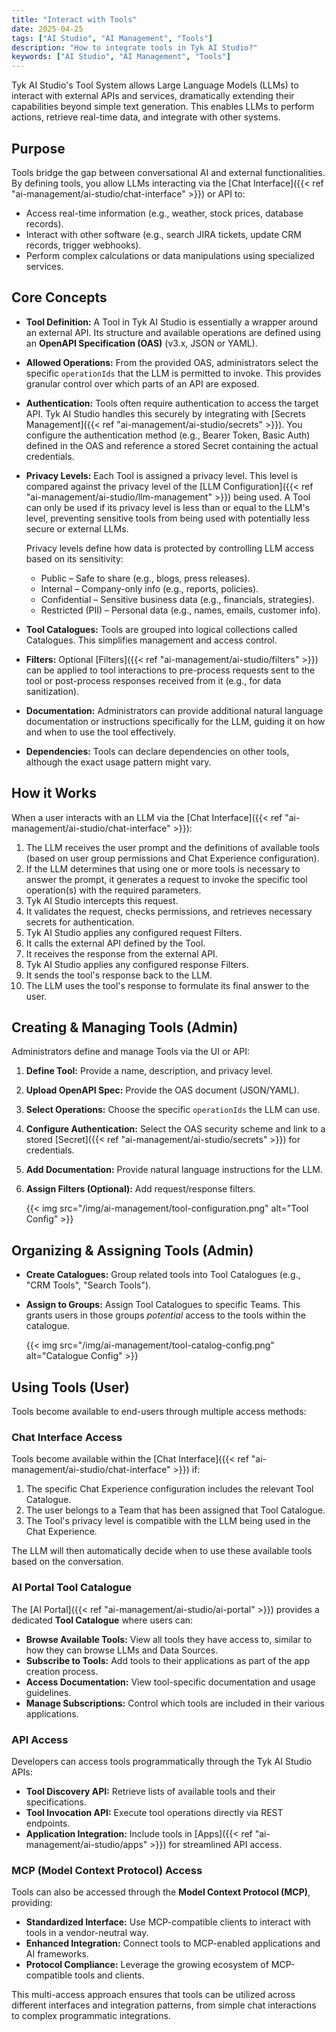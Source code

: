 ```yaml
---
title: "Interact with Tools"
date: 2025-04-25
tags: ["AI Studio", "AI Management", "Tools"]
description: "How to integrate tools in Tyk AI Studio?"
keywords: ["AI Studio", "AI Management", "Tools"]
---
```


Tyk AI Studio's Tool System allows Large Language Models (LLMs) to interact with external APIs and services, dramatically extending their capabilities beyond simple text generation. This enables LLMs to perform actions, retrieve real-time data, and integrate with other systems.

## Purpose

Tools bridge the gap between conversational AI and external functionalities. By defining tools, you allow LLMs interacting via the [Chat Interface]({{< ref "ai-management/ai-studio/chat-interface" >}}) or API to:

*   Access real-time information (e.g., weather, stock prices, database records).
*   Interact with other software (e.g., search JIRA tickets, update CRM records, trigger webhooks).
*   Perform complex calculations or data manipulations using specialized services.

## Core Concepts

*   **Tool Definition:** A Tool in Tyk AI Studio is essentially a wrapper around an external API. Its structure and available operations are defined using an **OpenAPI Specification (OAS)** (v3.x, JSON or YAML).
*   **Allowed Operations:** From the provided OAS, administrators select the specific `operationIds` that the LLM is permitted to invoke. This provides granular control over which parts of an API are exposed.
*   **Authentication:** Tools often require authentication to access the target API. Tyk AI Studio handles this securely by integrating with [Secrets Management]({{< ref "ai-management/ai-studio/secrets" >}}). You configure the authentication method (e.g., Bearer Token, Basic Auth) defined in the OAS and reference a stored Secret containing the actual credentials.
*   **Privacy Levels:** Each Tool is assigned a privacy level. This level is compared against the privacy level of the [LLM Configuration]({{< ref "ai-management/ai-studio/llm-management" >}}) being used. A Tool can only be used if its privacy level is less than or equal to the LLM's level, preventing sensitive tools from being used with potentially less secure or external LLMs.

    Privacy levels define how data is protected by controlling LLM access based on its sensitivity:
    - Public – Safe to share (e.g., blogs, press releases).
    - Internal – Company-only info (e.g., reports, policies).
    - Confidential – Sensitive business data (e.g., financials, strategies).
    - Restricted (PII) – Personal data (e.g., names, emails, customer info).
*   **Tool Catalogues:** Tools are grouped into logical collections called Catalogues. This simplifies management and access control.
*   **Filters:** Optional [Filters]({{< ref "ai-management/ai-studio/filters" >}}) can be applied to tool interactions to pre-process requests sent to the tool or post-process responses received from it (e.g., for data sanitization).
*   **Documentation:** Administrators can provide additional natural language documentation or instructions specifically for the LLM, guiding it on how and when to use the tool effectively.
*   **Dependencies:** Tools can declare dependencies on other tools, although the exact usage pattern might vary.

## How it Works

When a user interacts with an LLM via the [Chat Interface]({{< ref "ai-management/ai-studio/chat-interface" >}}):

1.  The LLM receives the user prompt and the definitions of available tools (based on user group permissions and Chat Experience configuration).
2.  If the LLM determines that using one or more tools is necessary to answer the prompt, it generates a request to invoke the specific tool operation(s) with the required parameters.
3.  Tyk AI Studio intercepts this request.
4.  It validates the request, checks permissions, and retrieves necessary secrets for authentication.
5.  Tyk AI Studio applies any configured request Filters.
6.  It calls the external API defined by the Tool.
7.  It receives the response from the external API.
8.  Tyk AI Studio applies any configured response Filters.
9.  It sends the tool's response back to the LLM.
10. The LLM uses the tool's response to formulate its final answer to the user.

## Creating & Managing Tools (Admin)

Administrators define and manage Tools via the UI or API:

1.  **Define Tool:** Provide a name, description, and privacy level.
2.  **Upload OpenAPI Spec:** Provide the OAS document (JSON/YAML).
3.  **Select Operations:** Choose the specific `operationIds` the LLM can use.
4.  **Configure Authentication:** Select the OAS security scheme and link to a stored [Secret]({{< ref "ai-management/ai-studio/secrets" >}}) for credentials.
5.  **Add Documentation:** Provide natural language instructions for the LLM.
6.  **Assign Filters (Optional):** Add request/response filters.

    {{< img src="/img/ai-management/tool-configuration.png" alt="Tool Config" >}}

## Organizing & Assigning Tools (Admin)

*   **Create Catalogues:** Group related tools into Tool Catalogues (e.g., "CRM Tools", "Search Tools").
*   **Assign to Groups:** Assign Tool Catalogues to specific Teams. This grants users in those groups *potential* access to the tools within the catalogue.

    {{< img src="/img/ai-management/tool-catalog-config.png" alt="Catalogue Config" >}}

## Using Tools (User)

Tools become available to end-users through multiple access methods:

### Chat Interface Access

Tools become available within the [Chat Interface]({{< ref "ai-management/ai-studio/chat-interface" >}}) if:

1.  The specific Chat Experience configuration includes the relevant Tool Catalogue.
2.  The user belongs to a Team that has been assigned that Tool Catalogue.
3.  The Tool's privacy level is compatible with the LLM being used in the Chat Experience.

The LLM will then automatically decide when to use these available tools based on the conversation.

### AI Portal Tool Catalogue

The [AI Portal]({{< ref "ai-management/ai-studio/ai-portal" >}}) provides a dedicated **Tool Catalogue** where users can:

*   **Browse Available Tools:** View all tools they have access to, similar to how they can browse LLMs and Data Sources.
*   **Subscribe to Tools:** Add tools to their applications as part of the app creation process.
*   **Access Documentation:** View tool-specific documentation and usage guidelines.
*   **Manage Subscriptions:** Control which tools are included in their various applications.

### API Access

Developers can access tools programmatically through the Tyk AI Studio APIs:

*   **Tool Discovery API:** Retrieve lists of available tools and their specifications.
*   **Tool Invocation API:** Execute tool operations directly via REST endpoints.
*   **Application Integration:** Include tools in [Apps]({{< ref "ai-management/ai-studio/apps" >}}) for streamlined API access.

### MCP (Model Context Protocol) Access

Tools can also be accessed through the **Model Context Protocol (MCP)**, providing:

*   **Standardized Interface:** Use MCP-compatible clients to interact with tools in a vendor-neutral way.
*   **Enhanced Integration:** Connect tools to MCP-enabled applications and AI frameworks.
*   **Protocol Compliance:** Leverage the growing ecosystem of MCP-compatible tools and clients.

This multi-access approach ensures that tools can be utilized across different interfaces and integration patterns, from simple chat interactions to complex programmatic integrations.
